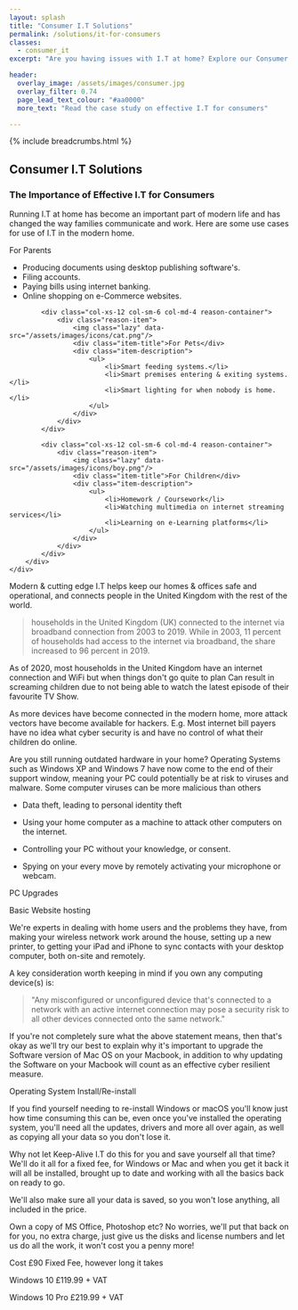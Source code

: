 ```yaml
---
layout: splash
title: "Consumer I.T Solutions"
permalink: /solutions/it-for-consumers
classes:
  - consumer_it
excerpt: "Are you having issues with I.T at home? Explore our Consumer I.T Solutions to see how Keep-Alive I.T is able to help."

header:
  overlay_image: /assets/images/consumer.jpg
  overlay_filter: 0.74
  page_lead_text_colour: "#aa0000"
  more_text: "Read the case study on effective I.T for consumers"

---
```



{% include breadcrumbs.html %}

## Consumer I.T Solutions

### The Importance of Effective I.T for Consumers
Running I.T at home has become an important part of modern life and has changed the way families communicate and work.
Here are some use cases for use of I.T in the modern home.

<section>
    <div class="container">
        <div class="row">
            <div class="col-xs-12 col-sm-6 col-md-4 reason-container">
                <div class="reason-item">
                    <img class="lazy" data-src="/assets/images/icons/family.png"/>
                    <div class="item-title">For Parents</div>
                    <div class="item-description">
                        <ul>
                            <li>Producing documents using desktop publishing software's.</li>        
                            <li>Filing accounts.</li>
                            <li>Paying bills using internet banking.</li>
                            <li>Online shopping on e-Commerce websites.</li>
                        </ul>
                    </div>
                </div>
            </div>
    
            <div class="col-xs-12 col-sm-6 col-md-4 reason-container">
                <div class="reason-item">
                    <img class="lazy" data-src="/assets/images/icons/cat.png"/>
                    <div class="item-title">For Pets</div>
                    <div class="item-description">
                        <ul>        
                            <li>Smart feeding systems.</li>
                            <li>Smart premises entering & exiting systems.</li>
                            <li>Smart lighting for when nobody is home.</li>
                        </ul>
                    </div>
                </div>
            </div>
    
            <div class="col-xs-12 col-sm-6 col-md-4 reason-container">
                <div class="reason-item">
                    <img class="lazy" data-src="/assets/images/icons/boy.png"/>
                    <div class="item-title">For Children</div>
                    <div class="item-description">
                        <ul>        
                            <li>Homework / Coursework</li>
                            <li>Watching multimedia on internet streaming services</li>
                            <li>Learning on e-Learning platforms</li>
                        </ul>
                    </div>
                </div>
            </div>
        </div>
    </div>
</section>

Modern & cutting edge I.T helps keep our homes & offices safe and operational, and connects people in the United Kingdom with the rest of the world.

> households in the United Kingdom (UK) connected to the internet via broadband connection from 2003 to 2019. While in 2003, 11 percent of households had access to the internet via broadband, the share increased to 96 percent in 2019.

As of 2020, most households in the United Kingdom have an internet connection and WiFi but when things don't go quite to plan
Can result in screaming children due to not being able to watch the latest episode of their favourite TV Show.

As more devices have become connected in the modern home, more attack vectors have become available for hackers. E.g. Most internet bill payers have no idea what cyber security is and have no control of what their children do online.
    
    
<div class="divider div-transparent div-arrow-down"></div>




Are you still running outdated hardware in your home?
Operating Systems such as Windows XP and Windows 7 have now come to the end of their support window, meaning your PC could potentially be at risk to viruses and malware. Some computer viruses can be more malicious than others
- Data theft, leading to personal identity theft
- Using your home computer as a machine to attack other computers on the internet.

- Controlling your PC without your knowledge, or consent.
- Spying on your every move by remotely activating your microphone or webcam.

PC Upgrades

Basic Website hosting

We're experts in dealing with home users and the problems they have, from making your wireless network work around the house, setting up a new printer, to getting your iPad and iPhone to sync contacts with your desktop computer, both on-site and remotely.

A key consideration worth keeping in mind if you own any computing device(s) is:
> "Any misconfigured or unconfigured device that's connected to a network with an active internet connection may pose a security risk to all other devices connected onto the same network."

If you're not completely sure what the above statement means, then that's okay as we'll try our best to explain why it's important to upgrade the Software version of Mac OS on your Macbook, in addition to why updating the Software on your Macbook will count as an effective cyber resilient measure.



Operating System Install/Re-install

If you find yourself needing to re-install Windows or macOS you'll know just how time consuming this can be, even once you've installed the operating system, you'll need all the updates, drivers and more all over again, as well as copying all your data so you don't lose it.

Why not let Keep-Alive I.T do this for you and save yourself all that time?  We'll do it all for a fixed fee, for Windows or Mac and when you get it back it will all be installed, brought up to date and working with all the basics back on ready to go.

We'll also make sure all your data is saved, so you won't lose anything, all included in the price.

Own a copy of MS Office, Photoshop etc?  No worries, we'll put that back on for you, no extra charge, just give us the disks and license numbers and let us do all the work, it won't cost you a penny more!


Cost
£90 Fixed Fee, however long it takes

Windows 10
£119.99 + VAT


Windows 10 Pro
£219.99 + VAT